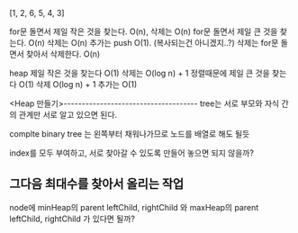 [1, 2, 6, 5, 4, 3]

for문 돌면서 제일 작은 것을 찾는다. O(n),  삭제는 O(n)
for문 돌면서 제일 큰 것을 찾는다. O(n)      삭제는 O(n)
추가는 push O(1). (복사되는건 아니겠지..?)
삭제는 for문 돌면서 찾아서 삭제한다. O(n)



heap
제일 작은 것을 찾는다 O(1)      삭제는 O(log n) + 1 정렬때문에
제일 큰 것을 찾는다 O(1)        삭제 O(log n) + 1
추가는 O(1)


<Heap 만들기>-------------------------------------
tree는 서로 부모와 자식 간의 관계만 서로 알고 있으면 된다.

complte binary tree 는 왼쪽부터 채워나가므로 노드를 배열로 해도 될듯

index를 모두 부여하고, 서로 찾아갈 수 있도록 만들어 놓으면 되지 않을까?

그다음 최대수를 찾아서 올리는 작업
--------------------------------------------

node에 minHeap의 parent leftChild, rightChild 와
      maxHeap의 parent leftChild, rightChild 가 있다면 될까?